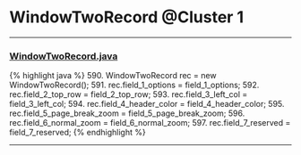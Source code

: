 # WindowTwoRecord @Cluster 1

***

### [WindowTwoRecord.java](https://searchcode.com/codesearch/view/15642528/)
{% highlight java %}
590. WindowTwoRecord rec = new WindowTwoRecord();
591. rec.field_1_options = field_1_options;
592. rec.field_2_top_row = field_2_top_row;
593. rec.field_3_left_col = field_3_left_col;
594. rec.field_4_header_color = field_4_header_color;
595. rec.field_5_page_break_zoom = field_5_page_break_zoom;
596. rec.field_6_normal_zoom = field_6_normal_zoom;
597. rec.field_7_reserved = field_7_reserved;
{% endhighlight %}

***

